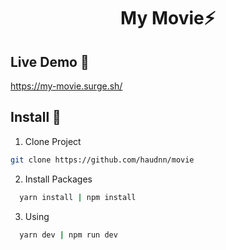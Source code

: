 <h1 align='center'><strong>My Movie⚡</strong></h1>

## **Live Demo 📝**

https://my-movie.surge.sh/

## **Install 🔨**

1. Clone Project
  ```sh
  git clone https://github.com/haudnn/movie
  ```
2. Install Packages

```sh
  yarn install | npm install
```
3. Using

```sh
  yarn dev | npm run dev
```
